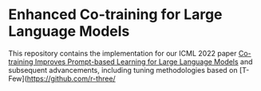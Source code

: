 # Enhanced Co-training for Large Language Models

This repository contains the implementation for our ICML 2022 paper [Co-training Improves Prompt-based Learning for Large Language Models](https://arxiv.org/abs/2202.00828) and subsequent advancements, including tuning methodologies based on  [T-Few](https://github.com/r-three/